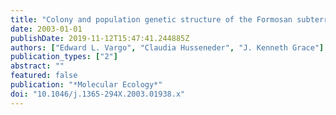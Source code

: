 ```yaml
---
title: "Colony and population genetic structure of the Formosan subterranean termite, Coptotermes formosanus, in Japan"
date: 2003-01-01
publishDate: 2019-11-12T15:47:41.244885Z
authors: ["Edward L. Vargo", "Claudia Husseneder", "J. Kenneth Grace"]
publication_types: ["2"]
abstract: ""
featured: false
publication: "*Molecular Ecology*"
doi: "10.1046/j.1365-294X.2003.01938.x"
---
```


